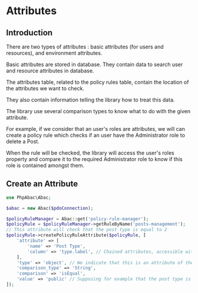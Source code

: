 # Attributes

Introduction
-------

There are two types of attributes : basic attributes (for users and resources), and environment attributes.

Basic attributes are stored in database. They contain data to search user and resource attributes in database.

The attributes table, related to the policy rules table, contain the location of the attributes we want to check.

They also contain information telling the library how to treat this data.

The library use several comparison types to know what to do with the given attribute.

For example, if we consider that an user's roles are attributes, we will can create a policy rule which checks if an user have the Administrator role to delete a Post.

When the rule will be checked, the library will access the user's roles property and compare it to the required Administrator role to know if this role is contained amongst them.

Create an Attribute
-----------

```php
use PhpAbac\Abac;

$abac = new Abac($pdoConnection);

$policyRuleManager = Abac::get('policy-rule-manager');
$policyRule = $policyRuleManager->getRuleByName('posts-management');
// This attribute will check that the post type is equal to 2
$policyRule->createPolicyRuleAttribute($policyRule, [
    'attribute' => [
    	'name' => 'Post Type',
        'column' => 'type.label', // Chained attributes, accessible with $post->getType()->getLabel()
    ],
    'type' => 'object', // We indicate that this is an attribute of the resource
    'comparison_type' => 'String',
    'comparison' => 'isEqual',
    'value' => 'public' // Supposing for example that the post type is an object with a label property defining its scope
]);
```